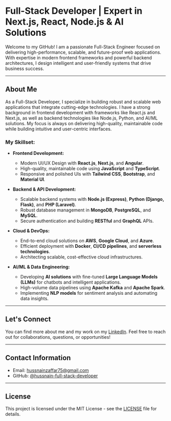 # Full-Stack Developer | Expert in Next.js, React, Node.js & AI Solutions

Welcome to my GitHub! I am a passionate Full-Stack Engineer focused on delivering high-performance, scalable, and future-proof web applications. With expertise in modern frontend frameworks and powerful backend architectures, I design intelligent and user-friendly systems that drive business success.

---

## About Me

As a Full-Stack Developer, I specialize in building robust and scalable web applications that integrate cutting-edge technologies. I have a strong background in frontend development with frameworks like React.js and Next.js, as well as backend technologies like Node.js, Python, and AI/ML solutions. My focus is always on delivering high-quality, maintainable code while building intuitive and user-centric interfaces.

### My Skillset:
- **Frontend Development:**
  - Modern UI/UX Design with **React.js**, **Next.js**, and **Angular**.
  - High-quality, maintainable code using **JavaScript** and **TypeScript**.
  - Responsive and polished UIs with **Tailwind CSS**, **Bootstrap**, and **Material UI**.

- **Backend & API Development:**
  - Scalable backend systems with **Node.js (Express)**, **Python (Django, Flask)**, and **PHP (Laravel)**.
  - Robust database management in **MongoDB**, **PostgreSQL**, and **MySQL**.
  - Secure authentication and building **RESTful** and **GraphQL** APIs.

- **Cloud & DevOps:**
  - End-to-end cloud solutions on **AWS**, **Google Cloud**, and **Azure**.
  - Efficient deployment with **Docker**, **CI/CD pipelines**, and **serverless technologies**.
  - Architecting scalable, cost-effective cloud infrastructures.

- **AI/ML & Data Engineering:**
  - Developing **AI solutions** with fine-tuned **Large Language Models (LLMs)** for chatbots and intelligent applications.
  - High-volume data pipelines using **Apache Kafka** and **Apache Spark**.
  - Implementing **NLP models** for sentiment analysis and automating data insights.

---

## Let's Connect

You can find more about me and my work on my [LinkedIn](https://www.linkedin.com/in/hussnain-zaffar/). Feel free to reach out for collaborations, questions, or opportunities!

---

## Contact Information

- Email: [hussnainzaffar75@gmail.com](mailto:hussnainzaffar75@gmail.com)
- GitHub: [@hussnain-full-stack-developer](https://github.com/hussnain-full-stack-developer)

---

## License

This project is licensed under the MIT License - see the [LICENSE](LICENSE) file for details.
